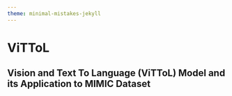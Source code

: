 ```yaml
---
theme: minimal-mistakes-jekyll
---
```

# ViTToL

## Vision and Text To Language (ViTToL) Model and its Application to MIMIC Dataset
